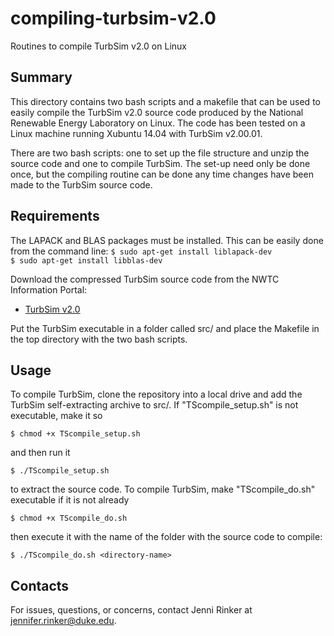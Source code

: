 # compiling-turbsim-v2.0
Routines to compile TurbSim v2.0 on Linux

Summary
-------
This directory contains two bash scripts and a makefile that can be 
used to easily compile the TurbSim v2.0 source code produced by the 
National Renewable Energy Laboratory on Linux. The code has been 
tested on a Linux machine running Xubuntu 14.04 with TurbSim v2.00.01.  

There are two bash scripts: one to set up the file structure and unzip
the source code and one to compile TurbSim. The set-up need only be
done once, but the compiling routine can be done any time changes have
been made to the TurbSim source code.

Requirements
------------
The LAPACK and BLAS packages must be installed. This can be easily done
from the command line:
`$ sudo apt-get install liblapack-dev`  
`$ sudo apt-get install libblas-dev`  

Download the compressed TurbSim source code from the NWTC Information
Portal:
 - [TurbSim v2.0](https://nwtc.nrel.gov/Alphas)  

Put the TurbSim executable in a folder called src/ and place the Makefile
in the top directory with the two bash scripts.

Usage
-----
To compile TurbSim, clone the repository into a local drive and add the
TurbSim self-extracting archive to src/. If "TScompile_setup.sh" is not
executable, make it so

`$ chmod +x TScompile_setup.sh`

and then run it

`$ ./TScompile_setup.sh`

to extract the source code. To compile TurbSim, make "TScompile_do.sh"
executable if it is not already

`$ chmod +x TScompile_do.sh`

then execute it with the name of the folder with the source code to
compile:  

`$ ./TScompile_do.sh <directory-name>`



Contacts
--------
For issues, questions, or concerns, contact Jenni Rinker at
jennifer.rinker@duke.edu.
